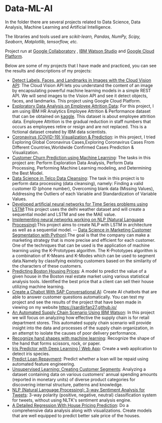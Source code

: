 # Data-ML-AI
In the folder there are several projects related to Data Science, Data Analysis, Machine Learning and Artificial Intelligence.

The libraries and tools used are _scikit-learn, Pandas, NumPy, Scipy, Seaborn, Matplotlib, tensorflow, etc._ 

Project run at [Google Collaboratory](https://colab.research.google.com/) , [IBM Watson Studio](https://dataplatform.cloud.ibm.com/) and [Google Cloud Platform](https://cloud.google.com/gcp).

Below are some of my projects that I have made and practiced, you can see the results and descriptions of my projects:

- [Detect Labels, Faces, and Landmarks in Images with the Cloud Vision API](https://github.com/Sardiirfan27/Data-ML-AI/tree/main/Google%20Cloud%20Platform%20Project/Detect%20Labels%2C%20Faces%2C%20and%20Landmarks%20in%20Images%20with%20the%20Cloud%20Vision%20API): The Cloud Vision API lets you understand the content of an image by encapsulating powerful machine learning models in a simple REST API. We will send images to the Vision API and see it detect objects, faces, and landmarks. This project using Google Cloud Platform.
- [Exploratory Data Analysis on Employee Attrition Data](https://github.com/Sardiirfan27/Data-ML-AI/blob/main/Data/Project%202/EDA_for_ML.ipynb): For this project, I am using IBM HR Analytics Employee Attrition & Performance dataset that can be obtained on [kaggle](https://www.kaggle.com/pavansubhasht/ibm-hr-analytics-attrition-dataset). This dataset is about employee attrition data. Employee Attrition is the gradual reduction in staff numbers that occurs as employees retire or resign and are not replaced. This is a fictional dataset created by IBM data scientists.
- [Coronavirus (COVID-19) Visualization & Prediction](https://www.kaggle.com/sardiirfansyah/covid-19-visualization-prediction ): in this project, I tried Exploring Global Coronavirus Cases,Exploring Coronavirus Cases From Different Countries,Worldwide Confirmed Cases Prediction & Visualization.
- [Customer Churn Prediction using Machine Learning](https://github.com/Sardiirfan27/Data-ML-AI/tree/main/Data/Customer%20Churn%20Prediction%20using%20Machine%20Learning): The tasks in this project are: Perform Exploration Data Analysis, Perform Data Processing, Performing Machine Learning modeling, and Determining the Best Model.
- [Data Science in Telco Data Cleansing](https://github.com/Sardiirfan27/Data-ML-AI/tree/main/Data/Data%20Science%20in%20Telco%20Data%20Cleansing ): The task in this project is to perform data processing (data cleansing), namely: Finding a valid customer ID (phone number), Overcoming blank data (Missing Values), Addressing the Outliers of each Variable and Standardization of Variable Values.
- [Developed artificial neural networks for Time Series problems using LSTM](https://github.com/Sardiirfan27/time_series/blob/main/time_series_LSTM.ipynb):This project uses the delhi weather dataset and will create a sequential model and LSTM and see the MAE value.
- [Implementing neural networks working on NLP (Natural Language Processing)](https://github.com/Sardiirfan27/NLP-Dicoding):This project aims to create NLP with LSTM in architecture as well as a sequential model.
-- [Data Science in Marketing Customer Segmentation with Python)](https://github.com/Sardiirfan27/Data-Science-Machine-Learning/blob/main/Project%20%26%20Implementation/Data_Science_in_Marketing_Customer_Segmentation_with_Python.ipynb):The goal is that the company can make a marketing strategy that is more precise and efficient for each customer. One of the techniques that can be used is the application of machine learning using the K-Prototypes algorithm. The K-Prototypes algorithm is a combination of K-Means and K-Modes which can be used to segment data.Namely by classifying existing customers based on the similarity of the characters of these customers.
- [Predicting Boston Housing Prices](https://github.com/Sardiirfan27/Data-ML-AI/blob/main/boston_housing): A model to predict the value of a given house in the Boston real estate market using various statistical analysis tools. Identified the best price that a client can sell their house utilizing machine learning.
- [Create a Chabot With SAP Conversational AI](https://developers.sap.com/mission.cai-get-started.html): Create AI chatbots that are able to answer customer questions automatically. You can test my project and see the results of the project that have been made in viewing on my website https://sardiirfan27.github.io/
- [An Automated Supply Chain Scenario Using IBM Watson](https://github.com/Sardiirfan27/Data-ML-AI/tree/main/IBM%20Watson%20Projects(Data%20Science%2C%20AI%2C%20ML)/An%20Automated%20Supply%20Chain%20Scenario): In this project we will focus on analyzing how effective the supply chain is for retail department stores. This automated supply chain scenario will provide insight into the data and processes of the supply chain organization, in an attempt to isolate the causes of poor delivery performance.
- [Recognize hand shapes with machine learning](https://github.com/Sardiirfan27/Data-ML-AI/tree/main/ML): Recognize the shape of the hand that forms scissors, rock, or paper.
- [Iris Predictor with Deep Learning | Web App](https://github.com/Sardiirfan27/Data-ML-AI/tree/main/Iris-Species-Predictor-ML-Web-App): Create a web application to detect iris species.
- [Predict Loan Repayment](https://github.com/Sardiirfan27/Data-ML-AI/tree/main/predict-loan-repayment-master): Predict whether a loan will be repaid using automated feature engineering.
- [Unsupervised Learning: Creating Customer Segments](https://github.com/Sardiirfan27/Data-ML-AI/tree/main/Analyzing_Customer_Spending_Data): Analyzing a dataset containing data on various customers' annual spending amounts (reported in monetary units) of diverse product categories for discovering internal structure, patterns and knowledge.
- [NLP (Natural Language Processing): 3-way Sentiment Analysis for Tweets](https://github.com/Sardiirfan27/Data-ML-AI/blob/main/3Way%20Sentiment%20Analysis%20for%20Tweets.ipynb): 3-way polarity (positive, negative, neutral) classification system for tweets, without using NLTK's sentiment analysis engine.
- [A Detailed Regression With House Pricing Prediction](https://github.com/Sardiirfan27/Data-ML-AI/tree/main/Data/Project%201): Do a comprehensive data analysis along with visualizations. Create models that are well equipped to predict better sale price of the houses.
